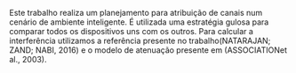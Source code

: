 Este trabalho realiza um planejamento para atribuição de canais num cenário de ambiente inteligente. É utilizada uma estratégia gulosa para comparar todos os dispositivos uns com os outros. Para calcular a interferência utilizamos a referência presente no trabalho(NATARAJAN; ZAND; NABI, 2016) e o modelo de atenuação presente em (ASSOCIATIONet al., 2003).
